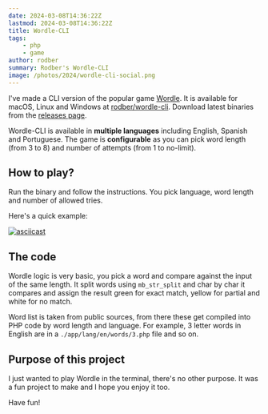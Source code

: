 ```yaml
---
date: 2024-03-08T14:36:22Z
lastmod: 2024-03-08T14:36:22Z
title: Wordle-CLI
tags:
    - php
    - game
author: rodber
summary: Rodber's Wordle-CLI
image: /photos/2024/wordle-cli-social.png
---
```


I've made a CLI version of the popular game [Wordle](https://en.wikipedia.org/wiki/Wordle). It is available for macOS, Linux and Windows at [rodber/wordle-cli](https://github.com/rodber/wordle-cli). Download latest binaries from the [releases page](https://github.com/rodber/wordle-cli/releases/).

Wordle-CLI is available in **multiple languages** including English, Spanish and Portuguese. The game is **configurable** as you can pick word length (from 3 to 8) and number of attempts (from 1 to no-limit).

## How to play?

Run the binary and follow the instructions. You pick language, word length and number of allowed tries.

Here's a quick example:

[![asciicast](https://asciinema.org/a/PWipTLDGqHYi1y17ENyX8kYRy.svg)](https://asciinema.org/a/PWipTLDGqHYi1y17ENyX8kYRy)

## The code

Wordle logic is very basic, you pick a word and compare against the input of the same length. It split words using `mb_str_split` and char by char it compares and assign the result green for exact match, yellow for partial and white for no match.

Word list is taken from public sources, from there these get compiled into PHP code by word length and language. For example, 3 letter words in English are in a `./app/lang/en/words/3.php` file and so on.

## Purpose of this project

I just wanted to play Wordle in the terminal, there's no other purpose. It was a fun project to make and I hope you enjoy it too.

Have fun!

